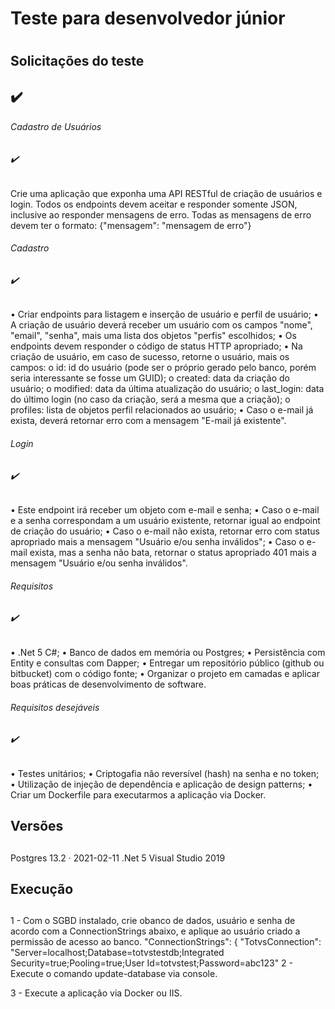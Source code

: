 # Teste para desenvolvedor júnior <h1>
## Solicitações do teste<h2>:heavy_check_mark:
  
###### Cadastro de Usuários<h6>:heavy_check_mark:
Crie uma aplicação que exponha uma API RESTful de criação de usuários e login.
Todos os endpoints devem aceitar e responder somente JSON, inclusive ao responder mensagens de erro.
Todas as mensagens de erro devem ter o formato:
    {"mensagem": "mensagem de erro"}
###### Cadastro <h6> :heavy_check_mark:
•	Criar endpoints para listagem e inserção de usuário e perfil de usuário;
•	A criação de usuário deverá receber um usuário com os campos "nome", "email", "senha", mais uma lista dos objetos "perfis" escolhidos;
•	Os endpoints devem responder o código de status HTTP apropriado;
•	Na criação de usuário, em caso de sucesso, retorne o usuário, mais os campos:
o	id: id do usuário (pode ser o próprio gerado pelo banco, porém seria interessante se fosse um GUID);
o	created: data da criação do usuário;
o	modified: data da última atualização do usuário;
o	last_login: data do último login (no caso da criação, será a mesma que a criação);
o	profiles: lista de objetos perfil relacionados ao usuário;
•	Caso o e-mail já exista, deverá retornar erro com a mensagem "E-mail já existente".
###### Login <h6> :heavy_check_mark:
•	Este endpoint irá receber um objeto com e-mail e senha;
•	Caso o e-mail e a senha correspondam a um usuário existente, retornar igual ao endpoint de criação do usuário;
•	Caso o e-mail não exista, retornar erro com status apropriado mais a mensagem "Usuário e/ou senha inválidos";
•	Caso o e-mail exista, mas a senha não bata, retornar o status apropriado 401 mais a mensagem "Usuário e/ou senha inválidos".
###### Requisitos <h6> :heavy_check_mark:
•	.Net 5 C#;
•	Banco de dados em memória ou Postgres;
•	Persistência com Entity e consultas com Dapper;
•	Entregar um repositório público (github ou bitbucket) com o código fonte;
•	Organizar o projeto em camadas e aplicar boas práticas de desenvolvimento de software.
###### Requisitos desejáveis <h6> :heavy_check_mark:
•	Testes unitários;
•	Criptogafia não reversível (hash) na senha e no token;
•	Utilização de injeção de dependência e aplicação de design patterns;
•	Criar um Dockerfile para executarmos a aplicação via Docker.
  
## Versões <h2>
  
  Postgres 13.2 · 2021-02-11
  .Net 5
  Visual Studio 2019
  
## Execução <h2>
  
  1 - Com o SGBD instalado, crie obanco de dados, usuário e senha de acordo com a ConnectionStrings abaixo, e aplique ao usuário criado a permissão de acesso ao banco.
  "ConnectionStrings": {
    "TotvsConnection": "Server=localhost;Database=totvstestdb;Integrated Security=true;Pooling=true;User Id=totvstest;Password=abc123"
  2 - Execute o comando update-database via console.
  
  3 - Execute a aplicação via Docker ou IIS.
  
